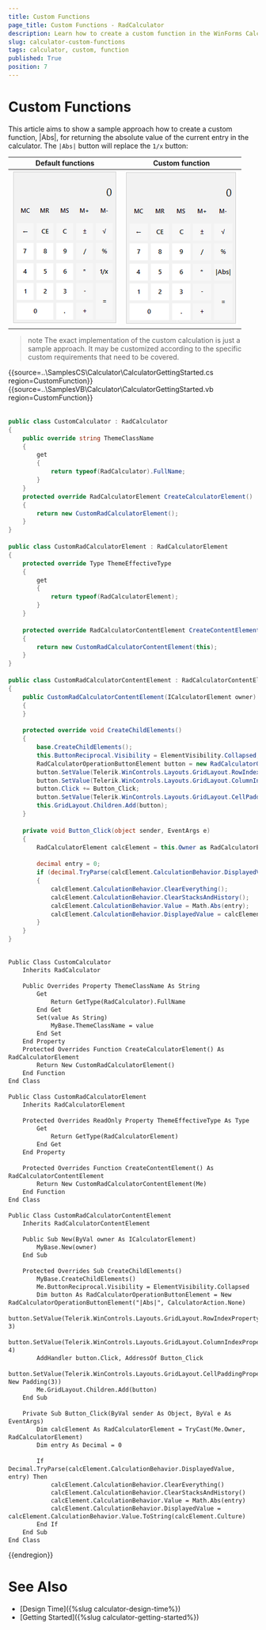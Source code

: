 ```yaml
---
title: Custom Functions
page_title: Custom Functions - RadCalculator
description: Learn how to create a custom function in the WinForms Calculator control.    
slug: calculator-custom-functions
tags: calculator, custom, function
published: True
position: 7 
---
```


# Custom Functions

This article aims to show a sample approach how to create a custom function, |Abs|, for returning the absolute value of the current entry in the calculator. The `|Abs|` button will replace the `1/x` button:

|Default functions|Custom function|
|----|----|
|![WinForms RadCalculator calculator-custom-functions 001](images/calculator-custom-functions001.png)|![WinForms RadCalculator calculator-custom-functions 002](images/calculator-custom-functions002.png)|
 
>note The exact implementation of the custom calculation is just a sample approach. It may be customized according to the specific custom requirements that need to be covered.

{{source=..\SamplesCS\Calculator\CalculatorGettingStarted.cs region=CustomFunction}} 
{{source=..\SamplesVB\Calculator\CalculatorGettingStarted.vb region=CustomFunction}} 

````C#

public class CustomCalculator : RadCalculator
{
    public override string ThemeClassName
    {
        get
        {
            return typeof(RadCalculator).FullName;
        }
    }
    protected override RadCalculatorElement CreateCalculatorElement()
    {
        return new CustomRadCalculatorElement();
    }
}

public class CustomRadCalculatorElement : RadCalculatorElement
{
    protected override Type ThemeEffectiveType
    {
        get
        {
            return typeof(RadCalculatorElement);
        }
    }

    protected override RadCalculatorContentElement CreateContentElement()
    {
        return new CustomRadCalculatorContentElement(this);
    }
}

public class CustomRadCalculatorContentElement : RadCalculatorContentElement
{
    public CustomRadCalculatorContentElement(ICalculatorElement owner) : base(owner)
    {
    }

    protected override void CreateChildElements()
    {
        base.CreateChildElements();
        this.ButtonReciprocal.Visibility = ElementVisibility.Collapsed;
        RadCalculatorOperationButtonElement button = new RadCalculatorOperationButtonElement("|Abs|", CalculatorAction.None);
        button.SetValue(Telerik.WinControls.Layouts.GridLayout.RowIndexProperty, 3);
        button.SetValue(Telerik.WinControls.Layouts.GridLayout.ColumnIndexProperty, 4);
        button.Click += Button_Click;
        button.SetValue(Telerik.WinControls.Layouts.GridLayout.CellPaddingProperty, new Padding(3));
        this.GridLayout.Children.Add(button);
    }

    private void Button_Click(object sender, EventArgs e)
    {
        RadCalculatorElement calcElement = this.Owner as RadCalculatorElement;

        decimal entry = 0;
        if (decimal.TryParse(calcElement.CalculationBehavior.DisplayedValue, out entry))
        {
            calcElement.CalculationBehavior.ClearEverything();
            calcElement.CalculationBehavior.ClearStacksAndHistory();
            calcElement.CalculationBehavior.Value = Math.Abs(entry);
            calcElement.CalculationBehavior.DisplayedValue = calcElement.CalculationBehavior.Value.ToString(calcElement.Culture);
        }
    }
}


````
````VB.NET

Public Class CustomCalculator
    Inherits RadCalculator

    Public Overrides Property ThemeClassName As String
        Get
            Return GetType(RadCalculator).FullName
        End Get
        Set(value As String)
            MyBase.ThemeClassName = value
        End Set
    End Property
    Protected Overrides Function CreateCalculatorElement() As RadCalculatorElement
        Return New CustomRadCalculatorElement()
    End Function
End Class

Public Class CustomRadCalculatorElement
    Inherits RadCalculatorElement

    Protected Overrides ReadOnly Property ThemeEffectiveType As Type
        Get
            Return GetType(RadCalculatorElement)
        End Get
    End Property

    Protected Overrides Function CreateContentElement() As RadCalculatorContentElement
        Return New CustomRadCalculatorContentElement(Me)
    End Function
End Class

Public Class CustomRadCalculatorContentElement
    Inherits RadCalculatorContentElement

    Public Sub New(ByVal owner As ICalculatorElement)
        MyBase.New(owner)
    End Sub

    Protected Overrides Sub CreateChildElements()
        MyBase.CreateChildElements()
        Me.ButtonReciprocal.Visibility = ElementVisibility.Collapsed
        Dim button As RadCalculatorOperationButtonElement = New RadCalculatorOperationButtonElement("|Abs|", CalculatorAction.None)
        button.SetValue(Telerik.WinControls.Layouts.GridLayout.RowIndexProperty, 3)
        button.SetValue(Telerik.WinControls.Layouts.GridLayout.ColumnIndexProperty, 4)
        AddHandler button.Click, AddressOf Button_Click
        button.SetValue(Telerik.WinControls.Layouts.GridLayout.CellPaddingProperty, New Padding(3))
        Me.GridLayout.Children.Add(button)
    End Sub

    Private Sub Button_Click(ByVal sender As Object, ByVal e As EventArgs)
        Dim calcElement As RadCalculatorElement = TryCast(Me.Owner, RadCalculatorElement)
        Dim entry As Decimal = 0

        If Decimal.TryParse(calcElement.CalculationBehavior.DisplayedValue, entry) Then
            calcElement.CalculationBehavior.ClearEverything()
            calcElement.CalculationBehavior.ClearStacksAndHistory()
            calcElement.CalculationBehavior.Value = Math.Abs(entry)
            calcElement.CalculationBehavior.DisplayedValue = calcElement.CalculationBehavior.Value.ToString(calcElement.Culture)
        End If
    End Sub
End Class

````

{{endregion}}


# See Also
	
* [Design Time]({%slug calculator-design-time%})	
* [Getting Started]({%slug calculator-getting-started%})	



